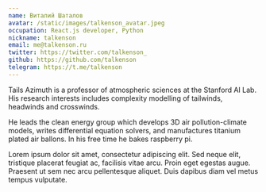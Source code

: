 ```yaml
---
name: Виталий Шаталов
avatar: /static/images/talkenson_avatar.jpeg
occupation: React.js developer, Python
nickname: talkenson
email: me@talkenson.ru
twitter: https://twitter.com/talkenson_
github: https://github.com/talkenson
telegram: https://t.me/talkenson
---
```


Tails Azimuth is a professor of atmospheric sciences at the Stanford AI Lab. His research interests includes complexity modelling of tailwinds, headwinds and crosswinds.

He leads the clean energy group which develops 3D air pollution-climate models, writes differential equation solvers, and manufactures titanium plated air ballons. In his free time he bakes raspberry pi.

Lorem ipsum dolor sit amet, consectetur adipiscing elit. Sed neque elit, tristique placerat feugiat ac, facilisis vitae arcu. Proin eget egestas augue. Praesent ut sem nec arcu pellentesque aliquet. Duis dapibus diam vel metus tempus vulputate.
